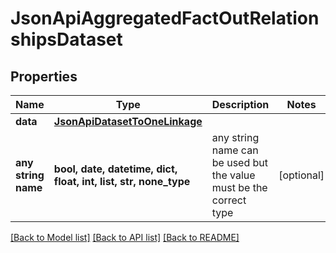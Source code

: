 # JsonApiAggregatedFactOutRelationshipsDataset


## Properties
Name | Type | Description | Notes
------------ | ------------- | ------------- | -------------
**data** | [**JsonApiDatasetToOneLinkage**](JsonApiDatasetToOneLinkage.md) |  | 
**any string name** | **bool, date, datetime, dict, float, int, list, str, none_type** | any string name can be used but the value must be the correct type | [optional]

[[Back to Model list]](../README.md#documentation-for-models) [[Back to API list]](../README.md#documentation-for-api-endpoints) [[Back to README]](../README.md)


